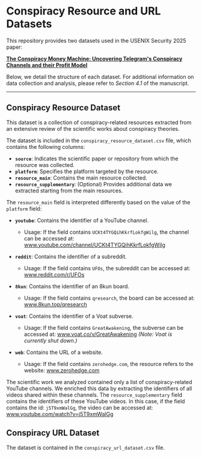 # Conspiracy Resource and URL Datasets

This repository provides two datasets used in the USENIX Security 2025 paper:

**[The Conspiracy Money Machine: Uncovering Telegram's Conspiracy Channels and their Profit Model](https://arxiv.org/abs/2310.15977)**

Below, we detail the structure of each dataset. For additional information on data collection and analysis, please refer to *Section 4.1* of the manuscript.

---

## Conspiracy Resource Dataset
This dataset is a collection of conspiracy-related resources extracted from an extensive review of the scientific works
about conspiracy theories.

The dataset is included in the `conspiracy_resource_dataset.csv` file, which contains the following columns:

- **`source`**: Indicates the scientific paper or repository from which the resource was collected.  
- **`platform`**: Specifies the platform targeted by the resource.  
- **`resource_main`**: Contains the main resource collected.  
- **`resource_supplementary`**: (Optional) Provides additional data we extracted starting from the main resources.


The `resource_main` field is interpreted differently based on the value of the `platform` field:

- **`youtube`**: Contains the identifier of a YouTube channel.  
    - Usage: If the field contains `UCKt4TYGQihKkrfLokfgWilg`, the channel can be accessed at: 
  www.youtube.com/channel/UCKt4TYGQihKkrfLokfgWilg
  
- **`reddit`**: Contains the identifier of a subreddit.  
  - Usage: If the field contains `UFOs`, the subreddit can be accessed at: www.reddit.com/r/UFOs
  
- **`8kun`**: Contains the identifier of an 8kun board.  
  - Usage: If the field contains `qresearch`, the board can be accessed at:
   www.8kun.top/qresearch
  
- **`voat`**: Contains the identifier of a Voat subverse.  
  - Usage: If the field contains `GreatAwakening`, the subverse can be accessed at: 
   www.voat.co/v/GreatAwakening 
  *(Note: Voat is currently shut down.)*
  
- **`web`**: Contains the URL of a website.  
  - Usage: If the field contains `zerohedge.com`, the resource refers to the website: 
www.zerohedge.com

The scientific work we analyzed contained only a list of conspiracy-related YouTube channels. We enriched this data by extracting the identifiers of all videos shared within these channels.
The `resource_supplementary` field contains the identifiers of these YouTube videos. In this case, if the field contains the id: `j5T9xmWalGg`, the video can be accessed at: www.youtube.com/watch?v=j5T9xmWalGg

## Conspiracy URL Dataset

The dataset is contained in the ```conspiracy_url_dataset.csv``` file.